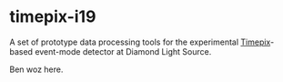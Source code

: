 # timepix-i19

A set of prototype data processing tools for the experimental [Timepix](https://en.wikipedia.org/wiki/Medipix)-based event-mode detector at Diamond Light Source.

Ben woz here.
